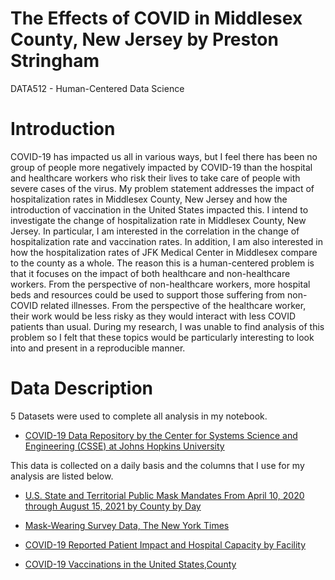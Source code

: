# The Effects of COVID in Middlesex County, New Jersey by Preston Stringham
DATA512 - Human-Centered Data Science

# Introduction 

COVID-19 has impacted us all in various ways, but I feel there has been no group of people more negatively impacted by COVID-19 than the hospital and healthcare workers who risk their lives to take care of people with severe cases of the virus. My problem statement addresses the impact of hospitalization rates in Middlesex County, New Jersey and how the introduction of vaccination in the United States impacted this. I intend to investigate the change  of hospitalization rate in Middlesex County, New Jersey. In particular, I am interested in the correlation in the change of  hospitalization rate and vaccination rates. In addition, I am also interested in how the hospitalization rates of JFK Medical Center in Middlesex compare to the county as a whole. The reason this is a human-centered problem is that it focuses on the impact of both healthcare and non-healthcare workers. From the perspective of non-healthcare workers, more hospital beds and resources could be used to support those suffering from non-COVID related illnesses. From the perspective of the healthcare worker, their work would be less risky as they would interact with less COVID patients than usual. During my research, I was unable to find analysis of this problem so I felt that these topics would be particularly interesting to look into and present in a reproducible manner.

# Data Description

5 Datasets were used to complete all analysis in my notebook.

* [COVID-19 Data Repository by the Center for Systems Science and Engineering (CSSE) at Johns Hopkins University](https://www.kaggle.com/antgoldbloom/covid19-data-from-john-hopkins-university?select=RAW_us_confirmed_cases.csv)

This data is collected on a daily basis and the columns that I use for my analysis are listed below.



* [U.S. State and Territorial Public Mask Mandates From April 10, 2020 through August 15, 2021 by County by Day](https://data.cdc.gov/Policy-Surveillance/U-S-State-and-Territorial-Public-Mask-Mandates-Fro/62d6-pm5i)

* [Mask-Wearing Survey Data, The New York Times](https://github.com/nytimes/covid-19-data/tree/master/mask-use) 

* [COVID-19 Reported Patient Impact and Hospital Capacity by Facility](https://healthdata.gov/Hospital/COVID-19-Reported-Patient-Impact-and-Hospital-Capa/anag-cw7u) 

* [COVID-19 Vaccinations in the United States,County](https://data.cdc.gov/Vaccinations/COVID-19-Vaccinations-in-the-United-States-County/8xkx-amqh )
